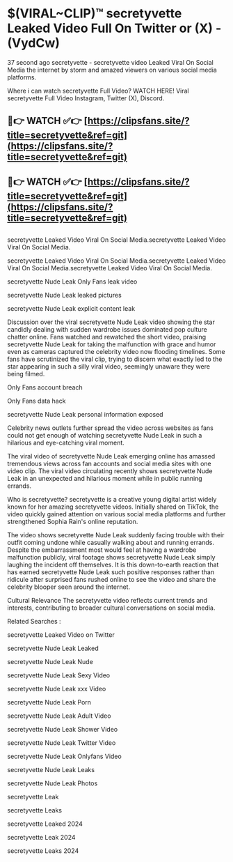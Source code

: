 # $(VIRAL~CLIP)™ secretyvette Leaked Video Full On Twitter or (X) -(VydCw)
37 second ago secretyvette - secretyvette video Leaked Viral On Social Media the internet by storm and amazed viewers on various social media platforms.

Where i can watch secretyvette Full Video? WATCH HERE! Viral secretyvette Full Video Instagram, Twitter (X), Discord.

## 🔴👉 WATCH ✅👉 [https://clipsfans.site/?title=secretyvette&ref=git](https://clipsfans.site/?title=secretyvette&ref=git)
## 🔴👉 WATCH ✅👉 [https://clipsfans.site/?title=secretyvette&ref=git](https://clipsfans.site/?title=secretyvette&ref=git)
##
secretyvette Leaked Video Viral On Social Media.secretyvette Leaked Video Viral On Social Media.

secretyvette Leaked Video Viral On Social Media.secretyvette Leaked Video Viral On Social Media.secretyvette Leaked Video Viral On Social Media.

secretyvette Nude Leak Only Fans leak video

secretyvette Nude Leak leaked pictures

secretyvette Nude Leak explicit content leak

Discussion over the viral secretyvette Nude Leak video showing the star candidly dealing with sudden wardrobe issues dominated pop culture chatter online. Fans watched and rewatched the short video, praising secretyvette Nude Leak for taking the malfunction with grace and humor even as cameras captured the celebrity video now flooding timelines. Some fans have scrutinized the viral clip, trying to discern what exactly led to the star appearing in such a silly viral video, seemingly unaware they were being filmed.


Only Fans account breach

Only Fans data hack

secretyvette Nude Leak personal information exposed

Celebrity news outlets further spread the video across websites as fans could not get enough of watching secretyvette Nude Leak in such a hilarious and eye-catching viral moment.


The viral video of secretyvette Nude Leak emerging online has amassed tremendous views across fan accounts and social media sites with one video clip. The viral video circulating recently shows secretyvette Nude Leak in an unexpected and hilarious moment while in public running errands.


Who is secretyvette? secretyvette is a creative young digital artist widely known for her amazing secretyvette videos. Initially shared on TikTok, the video quickly gained attention on various social media platforms and further strengthened Sophia Rain's online reputation.

The video shows secretyvette Nude Leak suddenly facing trouble with their outfit coming undone while casually walking about and running errands. Despite the embarrassment most would feel at having a wardrobe malfunction publicly, viral footage shows secretyvette Nude Leak simply laughing the incident off themselves. It is this down-to-earth reaction that has earned secretyvette Nude Leak such positive responses rather than ridicule after surprised fans rushed online to see the video and share the celebrity blooper seen around the internet.

Cultural Relevance The secretyvette video reflects current trends and interests, contributing to broader cultural conversations on social media.

Related Searches :

secretyvette Leaked Video on Twitter

secretyvette Nude Leak Leaked

secretyvette Nude Leak Nude

secretyvette Nude Leak Sexy Video

secretyvette Nude Leak xxx Video

secretyvette Nude Leak Porn

secretyvette Nude Leak Adult Video

secretyvette Nude Leak Shower Video

secretyvette Nude Leak Twitter Video

secretyvette Nude Leak Onlyfans Video

secretyvette Nude Leak Leaks

secretyvette Nude Leak Photos

secretyvette Leak

secretyvette Leaks

secretyvette Leaked 2024

secretyvette Leak 2024

secretyvette Leaks 2024
